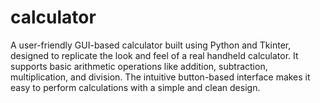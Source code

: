 # calculator
A user-friendly GUI-based calculator built using Python and Tkinter, designed to replicate the look and feel of a real handheld calculator. It supports basic arithmetic operations like addition, subtraction, multiplication, and division. The intuitive button-based interface makes it easy to perform calculations with a simple and clean design.
